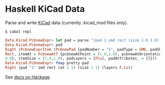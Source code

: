 # Haskell KiCad Data

Parse and write [KiCad](http://kicad-pcb.org) data (currently .kicad_mod files only).


    $ cabal repl

```haskell
Data.Kicad.PcbnewExpr> let pad = parse "(pad 1 smd rect (size 1.0 1.0) (at 1.0 1.0) (layers F.Cu))"
Data.Kicad.PcbnewExpr> pad
Right (PcbnewExprItem (PcbnewPad {padNumber = "1", padType = SMD, padShape =
Rect, itemAt = PcbnewAtT {pcbnewAtPoint = (1.0,1.0), pcbnewAtOrientation =
0.0}, itemSize = (1.0,1.0), padLayers = [FCu], padAttributes_ = []}))
Data.Kicad.PcbnewExpr> fmap pretty pad
Right (pad "1" smd rect (at 1 1) (size 1 1) (layers F.Cu))
```


See [docs on Hackage](https://hackage.haskell.org/package/kicad-data).
